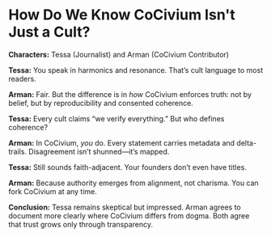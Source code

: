 # How Do We Know CoCivium Isn't Just a Cult?

**Characters:** Tessa (Journalist) and Arman (CoCivium Contributor)

**Tessa:**
You speak in harmonics and resonance. That’s cult language to most readers.

**Arman:**
Fair. But the difference is in *how* CoCivium enforces truth: not by belief, but by reproducibility and consented coherence.

**Tessa:**
Every cult claims “we verify everything.” But who defines coherence?

**Arman:**
In CoCivium, *you* do. Every statement carries metadata and delta-trails. Disagreement isn’t shunned—it’s mapped.

**Tessa:**
Still sounds faith-adjacent. Your founders don’t even have titles.

**Arman:**
Because authority emerges from alignment, not charisma. You can fork CoCivium at any time.

**Conclusion:**
Tessa remains skeptical but impressed. Arman agrees to document more clearly where CoCivium differs from dogma. Both agree that trust grows only through transparency.

